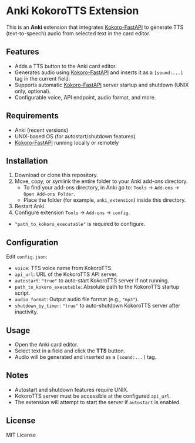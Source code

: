 # Anki KokoroTTS Extension

This is an **Anki** extension that integrates [Kokoro-FastAPI](https://github.com/remsky/Kokoro-FastAPI) to generate TTS (text-to-speech) audio from selected text in the card editor.

## Features

- Adds a TTS button to the Anki card editor.
- Generates audio using [Kokoro-FastAPI](https://github.com/remsky/Kokoro-FastAPI) and inserts it as a `[sound:...]` tag in the current field.
- Supports automatic [Kokoro-FastAPI](https://github.com/remsky/Kokoro-FastAPI) server startup and shutdown (UNIX only, optional).
- Configurable voice, API endpoint, audio format, and more.

## Requirements

- Anki (recent versions)
- UNIX-based OS (for autostart/shutdown features)
- [Kokoro-FastAPI](https://github.com/remsky/Kokoro-FastAPI) running locally or remotely

## Installation

1. Download or clone this repository.
2. Move, copy, or symlink the entire folder to your Anki add-ons directory.
   - To find your add-ons directory, in Anki go to: `Tools` → `Add-ons` → `Open Add-ons Folder`.
   - Place the folder (for example, `anki_extension`) inside this directory.
3. Restart Anki.
4. Configure extension `Tools` → `Add-ons` → `config`.
- `"path_to_kokoro_executable"` is required to configure.

## Configuration

Edit `config.json`:

- `voice`: TTS voice name from KokoroTTS.
- `api_url`: URL of the KokoroTTS API server.
- `autostart`: `"true"` to auto-start KokoroTTS server if not running.
- `path_to_kokoro_executable`: Absolute path to the KokoroTTS startup script.
- `audio_format`: Output audio file format (e.g., `"mp3"`).
- `shutdown_by_timer`: `"true"` to auto-shutdown KokoroTTS server after inactivity.


## Usage

- Open the Anki card editor.
- Select text in a field and click the **TTS** button.
- Audio will be generated and inserted as a `[sound:...]` tag.

## Notes

- Autostart and shutdown features require UNIX.
- KokoroTTS server must be accessible at the configured `api_url`.
- The extension will attempt to start the server if `autostart` is enabled.

## License

MIT License


